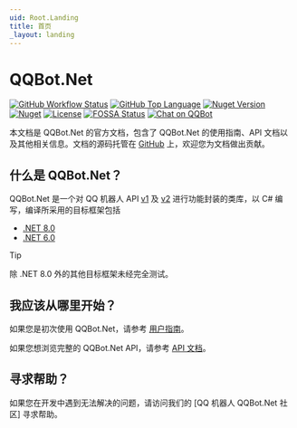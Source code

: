 ```yaml
---
uid: Root.Landing
title: 首页
_layout: landing
---
```


# QQBot.Net

[![GitHub Workflow Status](https://img.shields.io/github/actions/workflow/status/gehongyan/QQBot.Net/push.yml?branch=master)](https://github.com/gehongyan/QQBot.Net)
[![GitHub Top Language](https://img.shields.io/github/languages/top/gehongyan/QQBot.Net)](https://github.com/gehongyan/QQBot.Net)
[![Nuget Version](https://img.shields.io/nuget/v/QQBot.Net)](https://www.nuget.org/packages/QQBot.Net)
[![Nuget](https://img.shields.io/nuget/dt/QQBot.Net.Core?color=%230099ff)](https://www.nuget.org/packages/QQBot.Net)
[![License](https://img.shields.io/github/license/gehongyan/QQBot.Net)](https://github.com/gehongyan/QQBot.Net/blob/master/LICENSE)
[![FOSSA Status](https://app.fossa.com/api/projects/git%2Bgithub.com%2Fgehongyan%2FQQBot.Net.svg?type=shield)](https://app.fossa.com/projects/git%2Bgithub.com%2Fgehongyan%2FQQBot.Net?ref=badge_shield)
<a href="https://chat.xiaoheihe.cn/iugh82ns">
    <img class="docbadge" src="https://imgQQBot.max-c.com/oa/2023/03/21/47912df9f48f030c784dd6115b91274b.png" alt="Chat on QQBot"/>
</a>

本文档是 QQBot.Net 的官方文档，包含了 QQBot.Net 的使用指南、API 文档以及其他相关信息。文档的源码托管在 [GitHub] 上，欢迎您为文档做出贡献。

## 什么是 QQBot.Net？

QQBot.Net 是一个对 QQ 机器人 API [v1] 及 [v2] 进行功能封装的类库，以 C# 编写，编译所采用的目标框架包括

- [.NET 8.0](https://dotnet.microsoft.com/download/dotnet/8.0)
- [.NET 6.0](https://dotnet.microsoft.com/download/dotnet/6.0)

> [!TIP]
> 除 .NET 8.0 外的其他目标框架未经完全测试。

[v1]: https://bot.q.qq.com/wiki/develop/api/
[v2]: https://bot.q.qq.com/wiki/develop/api-v2/

## 我应该从哪里开始？

如果您是初次使用 QQBot.Net，请参考 [用户指南]。

如果您想浏览完整的 QQBot.Net API，请参考 [API 文档]。

## 寻求帮助？

如果您在开发中遇到无法解决的问题，请访问我们的 [QQ 机器人 QQBot.Net 社区] 寻求帮助。

[GitHub]: https://github.com/gehongyan/QQBot.Net
[用户指南]: ./guides/introduction/intro.md
[API 文档]: ./api/index.md
[QQ 频道 QQBot.Net 社区]: https://chat.xiaoheihe.cn/iugh82ns
